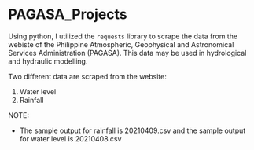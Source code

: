 # PAGASA_Projects

Using python, I utilized the <code>requests</code> library to scrape the data from the webiste of the Philippine Atmospheric, Geophysical and Astronomical Services Administration (PAGASA). This data may be used in hydrological and hydraulic modelling.

Two different data are scraped from the website:
1. Water level
2. Rainfall 

NOTE:
- The sample output for rainfall is 20210409.csv and the sample output for water level is 20210408.csv
